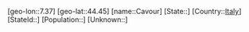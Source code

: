 ﻿---
location: [44.45,7.37]
type: City
tags:
- geo/City


SpocWebEntityId: 29522
isDeleted: false
confidential: public

---
[geo-lon::7.37]
[geo-lat::44.45]
[name::Cavour]
[State::]
[Country::[Italy](geo/Continent/Europe/Italy.md)]
[StateId::]
[Population::]
[Unknown::]

